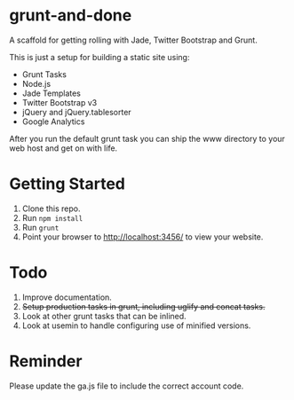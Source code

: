 grunt-and-done
==============

A scaffold for getting rolling with Jade, Twitter Bootstrap and Grunt.

This is just a setup for building a static site using:

*   Grunt Tasks
*   Node.js
*   Jade Templates
*   Twitter Bootstrap v3
*   jQuery and jQuery.tablesorter
*   Google Analytics

After you run the default grunt task you can ship the www directory to your 
web host and get on with life.  

Getting Started
===============

1.  Clone this repo.
2.  Run `npm install`
3.  Run `grunt` 
4.  Point your browser to [http://localhost:3456/](http://localhost:3456/) to
    view your website.

Todo
====

1.  Improve documentation.
2.  ~~Setup production tasks in grunt, including uglify and concat tasks.~~
3.  Look at other grunt tasks that can be inlined.
4.  Look at usemin to handle configuring use of minified versions.

Reminder
========

Please update the ga.js file to include the correct account code.

